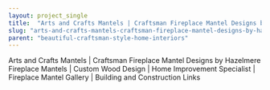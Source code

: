 ```yaml
---
layout: project_single
title:  "Arts and Crafts Mantels | Craftsman Fireplace Mantel Designs by Hazelmere Fireplace Mantels | Custom Wood Design | Home Improvement Specialist | Fireplace Mantel Gallery | Building and Construction Links"
slug: "arts-and-crafts-mantels-craftsman-fireplace-mantel-designs-by-hazelmere-fireplace-mantels-custom-wood-design"
parent: "beautiful-craftsman-style-home-interiors"
---
```

Arts and Crafts Mantels | Craftsman Fireplace Mantel Designs by Hazelmere Fireplace Mantels | Custom Wood Design | Home Improvement Specialist | Fireplace Mantel Gallery | Building and Construction Links